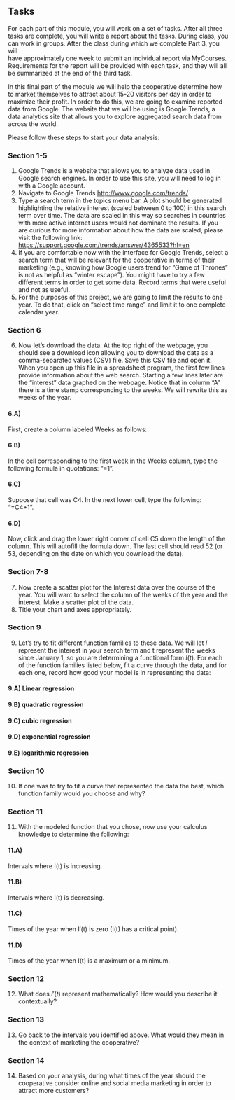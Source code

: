 ## Tasks  
For each part of this module, you will work on a set of tasks. After all three tasks are complete, you will write a report about the tasks. During class, you can work in groups. After the class during which we complete Part 3, you will  
have approximately one week to submit an individual report via MyCourses. Requirements for the report will be provided with each task, and they will all be summarized at the end of the third task. 

In this final part of the module we will help the cooperative determine how to market themselves to attract about 15-20 visitors per day in order to maximize   their profit. In order to do this, we are going to examine reported data from Google. The website that we will be using is Google Trends, a data analytics site that allows you to explore aggregated search data from across the world.

Please follow these steps to start your data analysis:

### Section 1-5
1. Google Trends is a website that allows you to analyze data used in Google search engines. In order to use this site, you will need to log in with a Google account.  
2. Navigate to Google Trends http://www.google.com/trends/  
3. Type a search term in the topics menu bar. A plot should be generated highlighting the relative interest (scaled between 0 to 100) in this search term over time. The data are scaled in this way so searches in countries with more active internet users would not dominate the results. If you are curious for more information about how the data are scaled, please visit the following link: https://support.google.com/trends/answer/4365533?hl=en  
4. If you are comfortable now with the interface for Google Trends, select a search term that will be relevant for the cooperative in terms of their marketing (e.g., knowing how Google users trend for “Game of Thrones” is not as helpful as “winter escape”). You might have to try a few different terms in order to get some data. Record terms that were useful and not as useful.  
5. For the purposes of this project, we are going to limit the results to one year. To do that, click on “select time range” and limit it to one complete calendar year.
### Section 6
6. Now let’s download the data. At the top right of the webpage, you should see a download icon allowing you to download the data as a comma-separated values (CSV) file. Save this CSV file and open it. When you open up this file in a spreadsheet program, the first few lines provide information about the web search. Starting a few lines later are the “interest” data graphed on the webpage. Notice that in column “A” there is a time stamp corresponding to the weeks. We will rewrite this as weeks of the year. 
#### 6.A)
First, create a column labeled Weeks as follows:
#### 6.B)
In the cell corresponding to the first week in the Weeks column, type the following formula in quotations: “=1”.
#### 6.C)
Suppose that cell was C4. In the next lower cell, type the following: “=C4+1”.  
#### 6.D)
Now, click and drag the lower right corner of cell C5 down the length of the column. This will autofill the formula down. The last cell should read 52 (or 53, depending on the date on which you download the data).

### Section 7-8
7. Now create a scatter plot for the Interest data over the course of the year. You will want to select the column of the weeks of the year and the interest. Make a scatter plot of the data.  
8. Title your chart and axes appropriately.  

### Section 9
9. Let’s try to fit different function families to these data. We will let $I$ represent the interest in your search term and t represent the weeks since January 1, so you are determining a functional form $I(t)$. For each of the function families listed below, fit a curve through the data, and for each one, record how good your model is in representing the data:  
#### 9.A) Linear regression  
#### 9.B) quadratic regression
#### 9.C) cubic regression
#### 9.D) exponential regression
#### 9.E) logarithmic regression

### Section 10
10. If one was to try to fit a curve that represented the data the best, which function family would you choose and why?  

### Section 11
11. With the modeled function that you chose, now use your calculus knowledge to determine the following:  
#### 11.A)
Intervals where I(t) is increasing.  
#### 11.B)
Intervals where I(t) is decreasing.
#### 11.C)
Times of the year when I′(t) is zero (I(t) has a critical point).  
#### 11.D)
Times of the year when I(t) is a maximum or a minimum.  

### Section 12
12. What does $I'(t)$ represent mathematically? How would you describe it contextually?  

### Section 13
13. Go back to the intervals you identified above. What would they mean in the context of marketing the cooperative?  
### Section 14
14. Based on your analysis, during what times of the year should the cooperative consider online and social media marketing in order to attract more customers?  



